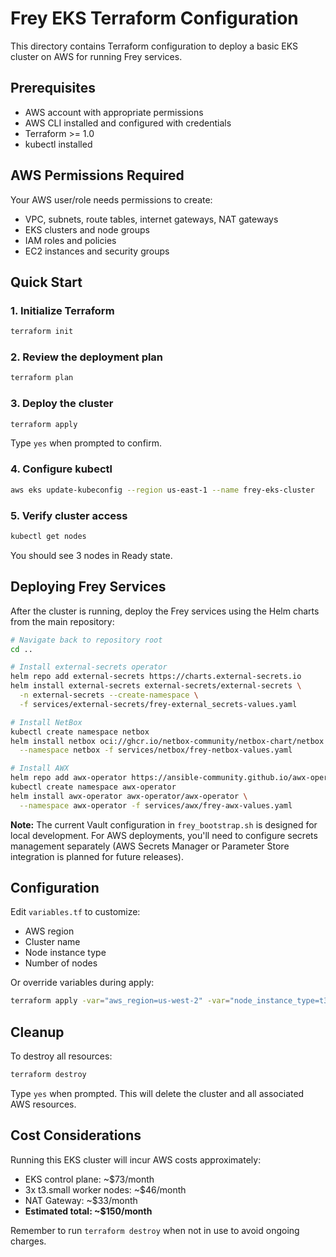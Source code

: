 # Frey EKS Terraform Configuration

This directory contains Terraform configuration to deploy a basic EKS cluster on AWS for running Frey services.

## Prerequisites

- AWS account with appropriate permissions
- AWS CLI installed and configured with credentials
- Terraform >= 1.0
- kubectl installed

## AWS Permissions Required

Your AWS user/role needs permissions to create:

- VPC, subnets, route tables, internet gateways, NAT gateways
- EKS clusters and node groups
- IAM roles and policies
- EC2 instances and security groups

## Quick Start

### 1. Initialize Terraform

```bash
terraform init
```

### 2. Review the deployment plan

```bash
terraform plan
```

### 3. Deploy the cluster

```bash
terraform apply
```

Type `yes` when prompted to confirm.

### 4. Configure kubectl

```bash
aws eks update-kubeconfig --region us-east-1 --name frey-eks-cluster
```

### 5. Verify cluster access

```bash
kubectl get nodes
```

You should see 3 nodes in Ready state.

## Deploying Frey Services

After the cluster is running, deploy the Frey services using the Helm charts from the main repository:

```bash
# Navigate back to repository root
cd ..

# Install external-secrets operator
helm repo add external-secrets https://charts.external-secrets.io
helm install external-secrets external-secrets/external-secrets \
  -n external-secrets --create-namespace \
  -f services/external-secrets/frey-external_secrets-values.yaml

# Install NetBox
kubectl create namespace netbox
helm install netbox oci://ghcr.io/netbox-community/netbox-chart/netbox \
  --namespace netbox -f services/netbox/frey-netbox-values.yaml

# Install AWX
helm repo add awx-operator https://ansible-community.github.io/awx-operator-helm
kubectl create namespace awx-operator
helm install awx-operator awx-operator/awx-operator \
  --namespace awx-operator -f services/awx/frey-awx-values.yaml
```

**Note:** The current Vault configuration in `frey_bootstrap.sh` is designed for local development. For AWS deployments, you'll need to configure secrets management separately (AWS Secrets Manager or Parameter Store integration is planned for future releases).

## Configuration

Edit `variables.tf` to customize:

- AWS region
- Cluster name
- Node instance type
- Number of nodes

Or override variables during apply:

```bash
terraform apply -var="aws_region=us-west-2" -var="node_instance_type=t3.medium"
```

## Cleanup

To destroy all resources:

```bash
terraform destroy
```

Type `yes` when prompted. This will delete the cluster and all associated AWS resources.

## Cost Considerations

Running this EKS cluster will incur AWS costs approximately:
- EKS control plane: ~$73/month
- 3x t3.small worker nodes: ~$46/month  
- NAT Gateway: ~$33/month
- **Estimated total: ~$150/month**

Remember to run `terraform destroy` when not in use to avoid ongoing charges.